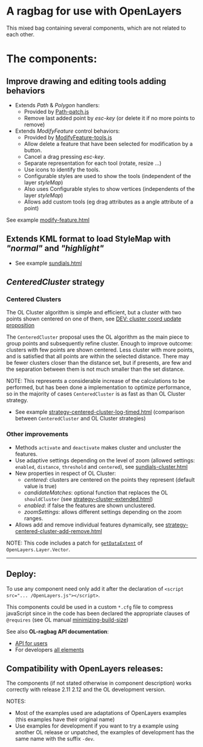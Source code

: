 A ragbag for use with OpenLayers
================================

This mixed bag containing several components, which are not related to each other. 

The components:
==============

## Improve drawing and editing tools adding behaviors

  * Extends *Path* & *Polygon* handlers:
    * Provided by [Path-patch.js](lib/Ragbag/Handler/Path-patch.js)
    * Remove last added point by *esc-key* (or delete it if no more points to remove)
  * Extends *ModifyFeature* control behaviors:
    * Provided by [ModifyFeature-tools.js](lib/Ragbag/Control/ModifyFeature-tools.js)
    * Allow delete a feature that have been selected for modification by a button.
    * Cancel a drag pressing *esc-key*.
    * Separate representation for each tool (rotate, resize ...)
    * Use icons to identify the tools.
    * Configurable styles are used to show the tools (independent of the layer *styleMap*)
    * Also uses Configurable styles to show vertices (independents of the layer *styleMap*)
    * Allows add custom tools (eg drag attributes as a angle attribute of a point)

See example [modify-feature.html](http://jorix.github.io/OL-Ragbag/examples/modify-feature.html)

## Extends KML format to load StyleMap with *"normal"* and *"highlight"*

  * See example [sundials.html](http://jorix.github.io/OL-Ragbag/examples/sundials.html)

## *CenteredCluster* strategy

### Centered Clusters

The OL Cluster algorithm is simple and efficient, but a cluster with two points shown centered on one of them, see [DEV: cluster coord update proposition](http://osgeo-org.1560.n6.nabble.com/Cluster-strategy-cluster-coord-update-proposition-td3947012.html#a3947013)

The `CenteredCluster` proposal uses the OL algorithm as the main piece to group points and subsequently refine cluster. Enough to improve outcome: clusters with few points are shown centered. Less cluster with more points, and is satisfied that all points are within the selected distance. There may be fewer clusters closer than the distance set, but if presents, are few and the separation between them is not much smaller than the set distance.

NOTE: This represents a considerable increase of the calculations to be performed, but has been done a implementation to optimize performance, so in the majority of cases `CenteredCluster` is as fast as than OL Cluster strategy.

 * See example [strategy-centered-cluster-log-timed.html](http://jorix.github.io/OL-Ragbag/examples/strategy-centered-cluster-log-timed.html) (comparison between `CenteredCluster` and OL Cluster strategies)
 
### Other improvements

  * Methods `activate` and `deactivate` makes cluster and uncluster the features.
  * Use adaptive settings depending on the level of zoom (allowed settings: `enabled`, `distance`, `threshold` and `centered`), see [sundials-cluster.html](http://jorix.github.io/OL-Ragbag/examples/sundials-cluster.html)
  * New properties in respect of OL Cluster:
    * *centered*: clusters are centered on the points they represent (default value is true)
    * *candidateMatches*: optional function that replaces the OL `shouldCluster` (see [strategy-cluster-extended.html](http://jorix.github.io/OL-Ragbag/examples/strategy-cluster-extended.html))
    * *enabled*: if false the features are shown unclustered.
    * *zoomSettings*: allows different settings depending on the zoom ranges.
  * Allows add and remove individual features dynamically, see [strategy-centered-cluster-add-remove.html](http://jorix.github.io/OL-Ragbag/examples/strategy-centered-cluster-add-remove.html)

NOTE: This code includes a patch for [`getDataExtent`](http://jorix.github.io/OL-Ragbag/doc/Ragbag/api/files/Ragbag/Strategy/CenteredCluster-js.html#OpenLayers.Layer.Vector.getDataExtent) of `OpenLayers.Layer.Vector`.

- - -

Deploy:
-------
To use any component need only add it after the declaration of `<script src="... /OpenLayers.js"></script>`.

This components could be used in a custom `*.cfg` file to compress  javaScript since in the code has been declared the appropriate clauses of `@requires` (see OL manual [minimizing-build-size](http://docs.openlayers.org/library/deploying.html#minimizing-build-size))

See also **OL-ragbag API documentation**:
 * [API for users](http://jorix.github.io/OL-Ragbag/doc/Ragbag/api)
 * For developers [all elements](http://jorix.github.io/OL-Ragbag/doc/Ragbag/all)

Compatibility with OpenLayers releases:
--------------------------------------
The components (if not stated otherwise in component description) works correctly with release 2.11 2.12 and the OL development version.

NOTES: 
 * Most of the examples used are adaptations of OpenLayers examples (this examples have their original name)
 * Use examples for development if you want to try a example using another OL release or unpatched, the examples of development has the same name with the suffix `-dev`.
